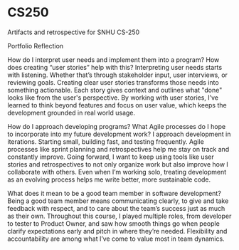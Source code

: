 # CS250
Artifacts and retrospective for SNHU CS-250

Portfolio Reflection

How do I interpret user needs and implement them into a program? How does creating “user stories” help with this?
Interpreting user needs starts with listening. Whether that’s through stakeholder input, user interviews, or reviewing goals. Creating clear user stories transforms those needs into something actionable. Each story gives context and outlines what "done" looks like from the user's perspective. By working with user stories, I’ve learned to think beyond features and focus on user value, which keeps the development grounded in real world usage.

How do I approach developing programs? What Agile processes do I hope to incorporate into my future development work?
I approach development in iterations. Starting small, building fast, and testing frequently. Agile processes like sprint planning and retrospectives help me stay on track and constantly improve. Going forward, I want to keep using tools like user stories and retrospectives to not only organize work but also improve how I collaborate with others. Even when I’m working solo, treating development as an evolving process helps me write better, more sustainable code.

What does it mean to be a good team member in software development?
Being a good team member means communicating clearly, to give and take feedback with respect, and to care about the team’s success just as much as their own. Throughout this course, I played multiple roles, from developer to tester to Product Owner, and saw how smooth things go when people clarify expectations early and pitch in where they’re needed. Flexibility and accountability are among what I’ve come to value most in team dynamics.
